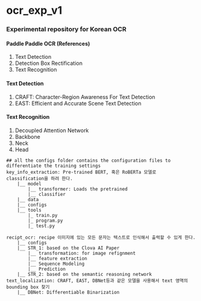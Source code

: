 # ocr_exp_v1
### Experimental repository for Korean OCR 
#### Paddle Paddle OCR (References)
1. Text Detection
2. Detection Box Rectification
3. Text Recognition

#### Text Detection
1. CRAFT: Character-Region Awareness For Text Detection
2. EAST: Efficient and Accurate Scene Text Detection

#### Text Recognition
1. Decoupled Attention Network
2. Backbone
3. Neck
4. Head

```
## all the configs folder contains the configuration files to differentiate the training settings
key_info_extraction: Pre-trained BERT, 혹은 RoBERTa 모델로 classification을 하려 한다.
    |__ model
        |__ transformer: Loads the pretrained
        |__ classifier
    |__ data
    |__ configs
    |__ tools
        |_ train.py
        |_ program.py
        |_ test.py

recipt_ocr: recipe 이미지에 있는 모든 문자는 텍스트로 인식해서 출력할 수 있게 한다.
    |__ configs
    |__ STR_1: based on the Clova AI Paper
        |__ transformation: for image refignment
        |__ feature extraction
        |__ Sequence Modeling
        |__ Prediction
    |__ STR_2: based on the semantic reasoning network
text_localization: CRAFT, EAST, DBNet등과 같은 모델을 사용해서 text 영역의 bounding box 찾기
    |__ DBNet: Differentiable Binarization
```